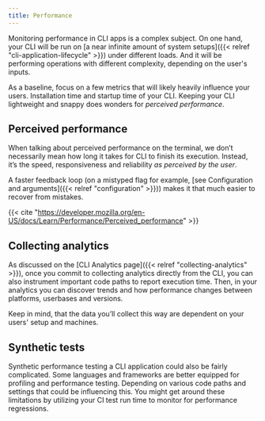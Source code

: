 ```yaml
---
title: Performance
---
```


Monitoring performance in CLI apps is a complex subject. On one hand, your CLI will be run on [a near infinite amount of system setups]({{< relref "cli-application-lifecycle" >}}) under different loads. And it will be performing operations with different complexity, depending on the user's inputs.

As a baseline, focus on a few metrics that will likely heavily influence your users. Installation time and startup time of your CLI. Keeping your CLI lightweight and snappy does wonders for _perceived performance_.

## Perceived performance

When talking about perceived performance on the terminal, we don’t necessarily mean how long it takes for CLI to finish its execution. Instead, it’s the speed, responsiveness and reliability _as perceived by the user_.

A faster feedback loop (on a mistyped flag for example, [see Configuration and arguments]({{< relref "configuration" >}})) makes it that much easier to recover from mistakes.

{{< cite "https://developer.mozilla.org/en-US/docs/Learn/Performance/Perceived_performance" >}}

## Collecting analytics

As discussed on the [CLI Analytics page]({{< relref "collecting-analytics" >}}), once you commit to collecting analytics directly from the CLI, you can also instrument important code paths to report execution time. Then, in your analytics you can discover trends and how performance changes between platforms, userbases and versions.

Keep in mind, that the data you’ll collect this way are dependent on your users' setup and machines.

## Synthetic tests

Synthetic performance testing a CLI application could also be fairly complicated. Some languages and frameworks are better equipped for profiling and performance testing. Depending on various code paths and settings that could be influencing this. You might get around these limitations by utilizing your CI test run time to monitor for performance regressions.
